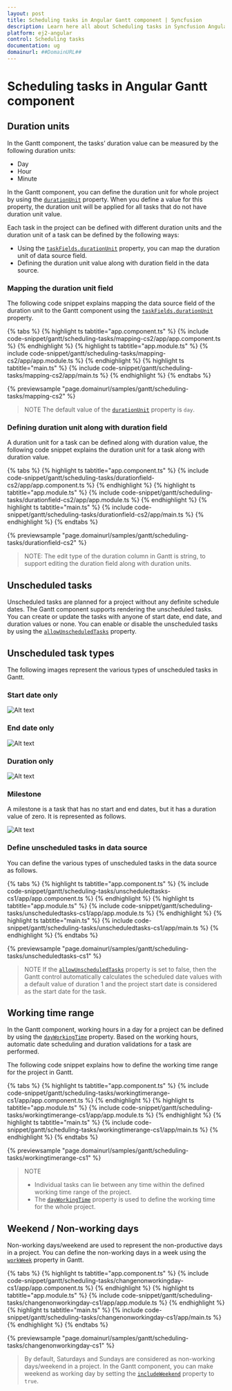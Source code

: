 ```yaml
---
layout: post
title: Scheduling tasks in Angular Gantt component | Syncfusion
description: Learn here all about Scheduling tasks in Syncfusion Angular Gantt component of Syncfusion Essential JS 2 and more.
platform: ej2-angular
control: Scheduling tasks 
documentation: ug
domainurl: ##DomainURL##
---
```


# Scheduling tasks in Angular Gantt component

## Duration units

In the Gantt component, the tasks’ duration value can be measured by the following duration units:

* Day
* Hour
* Minute

In the Gantt component, you can define the duration unit for whole project by using the [`durationUnit`](https://ej2.syncfusion.com/angular/documentation/api/gantt/#durationunit) property. When you define a value for this property, the duration unit will be applied for all tasks that do not have duration unit value.

Each task in the project can be defined with different duration units and the duration unit of a task can be defined by the following ways:
* Using the [`taskFields.durationUnit`](https://ej2.syncfusion.com/angular/documentation/api/gantt/taskFields/#durationunit) property, you can map the duration unit of data source field.
* Defining the duration unit value along with duration field in the data source.

### Mapping the duration unit field

The following code snippet explains mapping the data source field of the duration unit to the Gantt component using the [`taskFields.durationUnit`](https://ej2.syncfusion.com/angular/documentation/api/gantt/taskFields/#durationunit) property.

{% tabs %}
{% highlight ts tabtitle="app.component.ts" %}
{% include code-snippet/gantt/scheduling-tasks/mapping-cs2/app/app.component.ts %}
{% endhighlight %}
{% highlight ts tabtitle="app.module.ts" %}
{% include code-snippet/gantt/scheduling-tasks/mapping-cs2/app/app.module.ts %}
{% endhighlight %}
{% highlight ts tabtitle="main.ts" %}
{% include code-snippet/gantt/scheduling-tasks/mapping-cs2/app/main.ts %}
{% endhighlight %}
{% endtabs %}
  
{% previewsample "page.domainurl/samples/gantt/scheduling-tasks/mapping-cs2" %}

> NOTE
The default value of the [`durationUnit`](https://ej2.syncfusion.com/angular/documentation/api/gantt/#durationunit) property is `day`.

### Defining duration unit along with duration field

A duration unit for a task can be defined along with duration value, the following code snippet explains the duration unit for a task along with duration value.

{% tabs %}
{% highlight ts tabtitle="app.component.ts" %}
{% include code-snippet/gantt/scheduling-tasks/durationfield-cs2/app/app.component.ts %}
{% endhighlight %}
{% highlight ts tabtitle="app.module.ts" %}
{% include code-snippet/gantt/scheduling-tasks/durationfield-cs2/app/app.module.ts %}
{% endhighlight %}
{% highlight ts tabtitle="main.ts" %}
{% include code-snippet/gantt/scheduling-tasks/durationfield-cs2/app/main.ts %}
{% endhighlight %}
{% endtabs %}
  
{% previewsample "page.domainurl/samples/gantt/scheduling-tasks/durationfield-cs2" %}

>NOTE:
The edit type of the duration column in Gantt is string, to support editing the duration field along with duration units.

## Unscheduled tasks

Unscheduled tasks are planned for a project without any definite schedule dates. The Gantt component supports rendering the unscheduled tasks. You can create or update the tasks with anyone of start date, end date, and duration values or none. You can enable or disable the unscheduled tasks by using the [`allowUnscheduledTasks`](https://ej2.syncfusion.com/angular/documentation/api/gantt/#allowunscheduledtasks) property.

## Unscheduled task types

The following images represent the various types of unscheduled tasks in Gantt.

### Start date only

![Alt text](images/startDate-only.png)

### End date only

![Alt text](images/endDate-only.png)

### Duration only

![Alt text](images/duration-only.png)

### Milestone

A milestone is a task that has no start and end dates, but it has a duration value of zero. It is represented as follows.

![Alt text](images/milestone.png)

### Define unscheduled tasks in data source

You can define the various types of unscheduled tasks in the data source as follows.

{% tabs %}
{% highlight ts tabtitle="app.component.ts" %}
{% include code-snippet/gantt/scheduling-tasks/unscheduledtasks-cs1/app/app.component.ts %}
{% endhighlight %}
{% highlight ts tabtitle="app.module.ts" %}
{% include code-snippet/gantt/scheduling-tasks/unscheduledtasks-cs1/app/app.module.ts %}
{% endhighlight %}
{% highlight ts tabtitle="main.ts" %}
{% include code-snippet/gantt/scheduling-tasks/unscheduledtasks-cs1/app/main.ts %}
{% endhighlight %}
{% endtabs %}
  
{% previewsample "page.domainurl/samples/gantt/scheduling-tasks/unscheduledtasks-cs1" %}

> NOTE
> If the [`allowUnscheduledTasks`](https://ej2.syncfusion.com/angular/documentation/api/gantt/#allowunscheduledtasks) property is set to false, then the Gantt control automatically calculates the scheduled date values with a default value of duration 1 and the project start date is considered as the start date for the task.

## Working time range

In the Gantt component, working hours in a day for a project can be defined by using the [`dayWorkingTime`](https://ej2.syncfusion.com/angular/documentation/api/gantt/dayWorkingTime/) property. Based on the working hours, automatic date scheduling and duration validations for a task are performed.

The following code snippet explains how to define the working time range for the project in Gantt.

{% tabs %}
{% highlight ts tabtitle="app.component.ts" %}
{% include code-snippet/gantt/scheduling-tasks/workingtimerange-cs1/app/app.component.ts %}
{% endhighlight %}
{% highlight ts tabtitle="app.module.ts" %}
{% include code-snippet/gantt/scheduling-tasks/workingtimerange-cs1/app/app.module.ts %}
{% endhighlight %}
{% highlight ts tabtitle="main.ts" %}
{% include code-snippet/gantt/scheduling-tasks/workingtimerange-cs1/app/main.ts %}
{% endhighlight %}
{% endtabs %}
  
{% previewsample "page.domainurl/samples/gantt/scheduling-tasks/workingtimerange-cs1" %}

> NOTE
>* Individual tasks can lie between any time within the defined working time range of the project.
>* The [`dayWorkingTime`](https://ej2.syncfusion.com/angular/documentation/api/gantt/dayWorkingTime/) property is used to define the working time for the whole project.

## Weekend / Non-working days

Non-working days/weekend are used to represent the non-productive days in a project. You can define the non-working days in a week using the [`workWeek`](https://ej2.syncfusion.com/angular/documentation/api/gantt/#workweek) property in Gantt.

{% tabs %}
{% highlight ts tabtitle="app.component.ts" %}
{% include code-snippet/gantt/scheduling-tasks/changenonworkingday-cs1/app/app.component.ts %}
{% endhighlight %}
{% highlight ts tabtitle="app.module.ts" %}
{% include code-snippet/gantt/scheduling-tasks/changenonworkingday-cs1/app/app.module.ts %}
{% endhighlight %}
{% highlight ts tabtitle="main.ts" %}
{% include code-snippet/gantt/scheduling-tasks/changenonworkingday-cs1/app/main.ts %}
{% endhighlight %}
{% endtabs %}
  
{% previewsample "page.domainurl/samples/gantt/scheduling-tasks/changenonworkingday-cs1" %}

> By default, Saturdays and Sundays are considered as non-working days/weekend in a project.
> In the Gantt component, you can make weekend as working day by setting the [`includeWeekend`](https://ej2.syncfusion.com/angular/documentation/api/gantt/#includeweekend) property to `true`.